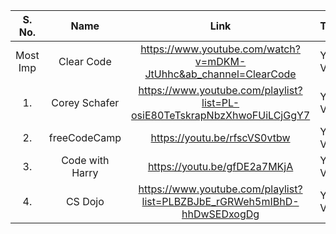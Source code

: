 | S. No. 	| Name                 	| Link                                                	| Type            |
|:------:	|:--------------------:	|:---------------------------------------------------:	|:----------------|
| Most Imp     	| Clear Code     	  | https://www.youtube.com/watch?v=mDKM-JtUhhc&ab_channel=ClearCode  	| Youtube Video 	|
| 1.     	| Corey Schafer     	  | https://www.youtube.com/playlist?list=PL-osiE80TeTskrapNbzXhwoFUiLCjGgY7  	| Youtube Video 	|
| 2.     	| freeCodeCamp        	| https://youtu.be/rfscVS0vtbw         	|  Youtube Video 	|
| 3.     	| Code with Harry       | https://youtu.be/gfDE2a7MKjA     	|  Youtube Video 	|
| 4.     	| CS Dojo               | https://www.youtube.com/playlist?list=PLBZBJbE_rGRWeh5mIBhD-hhDwSEDxogDg         	|  Youtube Video  |
